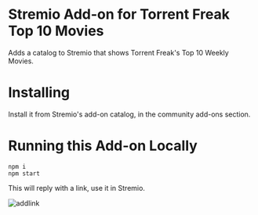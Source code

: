 # Stremio Add-on for Torrent Freak Top 10 Movies

Adds a catalog to Stremio that shows Torrent Freak's Top 10 Weekly Movies.

# Installing

Install it from Stremio's add-on catalog, in the community add-ons section.

# Running this Add-on Locally

```
npm i
npm start
```

This will reply with a link, use it in Stremio.

![addlink](https://user-images.githubusercontent.com/1777923/43146711-65a33ccc-8f6a-11e8-978e-4c69640e63e3.png)

